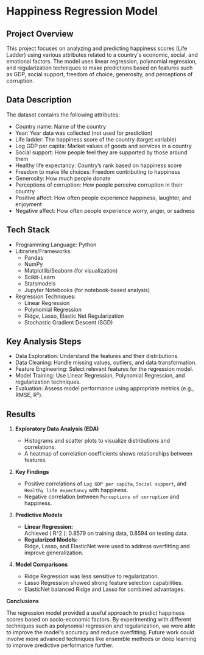 # Happiness Regression Model

## **Project Overview**

This project focuses on analyzing and predicting happiness scores (Life Ladder) using various attributes related to a country's economic, social, and emotional factors. The model uses linear regression, polynomial regression, and regularization techniques to make predictions based on features such as GDP, social support, freedom of choice, generosity, and perceptions of corruption.


## **Data Description**

The dataset contains the following attributes:

* Country name: Name of the country
* Year: Year data was collected (not used for prediction)
* Life ladder: The happiness score of the country (target variable)
* Log GDP per capita: Market values of goods and services in a country
* Social support: How people feel they are supported by those around them
* Healthy life expectancy: Country’s rank based on happiness score
* Freedom to make life choices: Freedom contributing to happiness
* Generosity: How much people donate
* Perceptions of corruption: How people perceive corruption in their country
* Positive affect: How often people experience happiness, laughter, and enjoyment
* Negative affect: How often people experience worry, anger, or sadness

## **Tech Stack**

* Programming Language: Python
* Libraries/Frameworks:
    * Pandas
    * NumPy
    * Matplotlib/Seaborn (for visualization)
    * Scikit-Learn
    * Statsmodels
    * Jupyter Notebooks (for notebook-based analysis)
* Regression Techniques:
    * Linear Regression
    * Polynomial Regression
    * Ridge, Lasso, Elastic Net Regularization
    * Stochastic Gradient Descent (SGD)

## **Key Analysis Steps**

* Data Exploration: Understand the features and their distributions.
* Data Cleaning: Handle missing values, outliers, and data transformation.
* Feature Engineering: Select relevant features for the regression model.
* Model Training: Use Linear Regression, Polynomial Regression, and regularization techniques.
* Evaluation: Assess model performance using appropriate metrics (e.g., RMSE, R²).


## **Results**

1. **Exploratory Data Analysis (EDA)**  
   - Histograms and scatter plots to visualize distributions and correlations.  
   - A heatmap of correlation coefficients shows relationships between features.  

2. **Key Findings**  
   - Positive correlations of `Log GDP per capita`, `Social support`, and `Healthy life expectancy` with happiness.  
   - Negative correlation between `Perceptions of corruption` and happiness.  

3. **Predictive Models**  
   - **Linear Regression:**  
     Achieved \( R^2 \): 0.8579 on training data, 0.8594 on testing data.  
   - **Regularized Models:**  
     Ridge, Lasso, and ElasticNet were used to address overfitting and improve generalization.

4. **Model Comparisons**  
   - Ridge Regression was less sensitive to regularization.  
   - Lasso Regression showed strong feature selection capabilities.  
   - ElasticNet balanced Ridge and Lasso for combined advantages.

**Conclusions**

The regression model provided a useful approach to predict happiness scores based on socio-economic factors. By experimenting with different techniques such as polynomial regression and regularization, we were able to improve the model's accuracy and reduce overfitting. Future work could involve more advanced techniques like ensemble methods or deep learning to improve predictive performance further.
